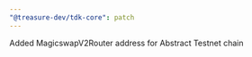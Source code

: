 ```yaml
---
"@treasure-dev/tdk-core": patch
---
```


Added MagicswapV2Router address for Abstract Testnet chain
